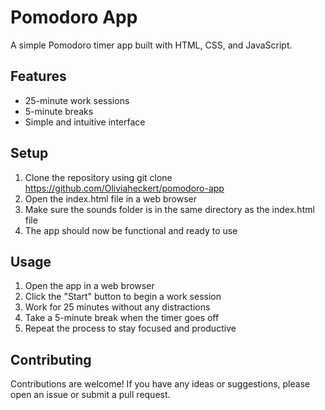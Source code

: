 # Pomodoro App

A simple Pomodoro timer app built with HTML, CSS, and JavaScript.

## Features

* 25-minute work sessions
* 5-minute breaks
* Simple and intuitive interface

## Setup

1. Clone the repository using git clone https://github.com/Oliviaheckert/pomodoro-app
2. Open the index.html file in a web browser
3. Make sure the sounds folder is in the same directory as the index.html file
4. The app should now be functional and ready to use

## Usage

1. Open the app in a web browser
2. Click the "Start" button to begin a work session
3. Work for 25 minutes without any distractions
4. Take a 5-minute break when the timer goes off
5. Repeat the process to stay focused and productive


## Contributing

Contributions are welcome! If you have any ideas or suggestions, please open an issue or submit a pull request.